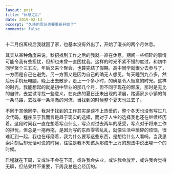 ```yaml
---
layout: post
title: "休息之后"
date: 2019-02-14
excerpt: "久违的周记也要重新开始了"
comments: false
---
```


十二月份离校后我就回了家，也基本没有外出了，开始了漫长的两个月休息。

其实从某种角度来说，秋招找到工作之后的我就一直在休息，期间一些细碎的事情可能令我有些担忧，但却也未曾一直困扰我。这样的时光不紧不慢的度过，和初中同学聚个三五次，年后又来个聚会，也算完结了假期。高中同学就很少去参与了，一方面是自己在避免，另一方面又是因为自己的确无人想见。每天睡到九点多，然后玩手机玩电脑，晚上出去散步，走上一个多小时，的确是令人惬意的时光。这样的时光，我能想起的就是初中毕业的那几个月，但不同于现在的颓废，那时是无比的自律，去尝试寻找一些意义，在炎热的夏日还未出现的清晨，踏遍家乡小镇的每一条马路，去找寻一条清澈的河流，当找到的时候整个夏天也过去了。

不同于其他同学，我对于找到的工作其实是谈不上热爱的，整个冬天也没有写过几次代码，程序员于我而言是趋于现实的选择，而对于人生的选择我也还在继续经历着。这段时间我一直在想着写点什么，写点对过去两年的感受，写点对于将来工作的担忧，但总是一拖再拖，是因为写的东西零零乱乱，就像生活中琐碎的烦恼，很难汇到一起，我也在琢磨着，我为什么要写这些东西，是想给什么人看吗，当我思索片刻后却无话可说的时候，往往是我不知该从那成千上万的想法中说出哪一个的时候。

启程就在下周，又或许不会在下周，或许我会失业，或许我会放弃，或许我会觉得无聊，但结果并不重要，下周我总是会经历的。